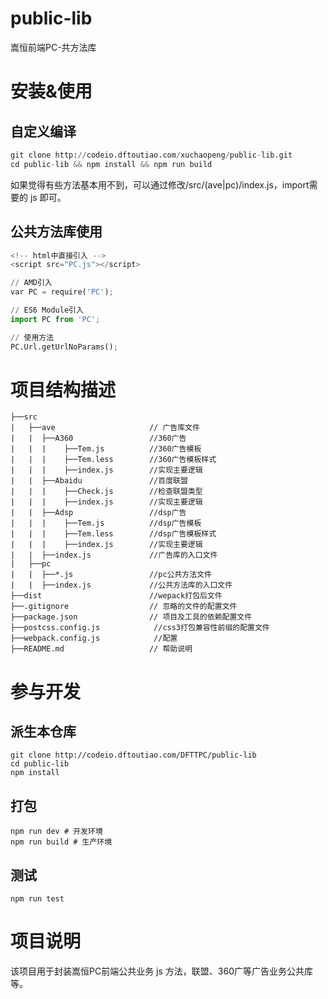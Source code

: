 # public-lib

嵩恒前端PC-共方法库

# 安装&使用

## 自定义编译

```python
git clone http://codeio.dftoutiao.com/xuchaopeng/public-lib.git
cd public-lib && npm install && npm run build
```
如果觉得有些方法基本用不到，可以通过修改/src/(ave|pc)/index.js，import需要的 js 即可。

## 公共方法库使用
```python
<!-- html中直接引入 -->
<script src="PC.js"></script>
```
```python
// AMD引入
var PC = require('PC');

// ES6 Module引入
import PC from 'PC';

// 使用方法
PC.Url.getUrlNoParams();
```
# 项目结构描述

```
├──src
|   ├──ave                     // 广告库文件
|   |  ├──A360                 //360广告
|   |  |    ├──Tem.js          //360广告模板
|   |  |    ├──Tem.less        //360广告模板样式
|   |  |    ├──index.js        //实现主要逻辑
|   |  ├──Abaidu               //百度联盟
|   |  |    ├──Check.js        //检查联盟类型
|   |  |    ├──index.js        //实现主要逻辑
|   |  ├──Adsp                 //dsp广告
|   |  |    ├──Tem.js          //dsp广告模板
|   |  |    ├──Tem.less        //dsp广告模板样式
|   |  |    ├──index.js        //实现主要逻辑
|   |  ├──index.js             //广告库的入口文件
|   ├──pc
|   |  ├──*.js                 //pc公共方法文件
|   |  ├──index.js             //公共方法库的入口文件
├──dist                        //wepack打包后文件 
├──.gitignore                  // 忽略的文件的配置文件
├──package.json                // 项目及工具的依赖配置文件
├──postcss.config.js            //css3打包兼容性前缀的配置文件
├──webpack.config.js            //配置
├──README.md                   // 帮助说明
```

# 参与开发

## 派生本仓库

```
git clone http://codeio.dftoutiao.com/DFTTPC/public-lib
cd public-lib
npm install
```
## 打包
```
npm run dev # 开发环境
npm run build # 生产环境
```

## 测试
```
npm run test
```
# 项目说明

该项目用于封装嵩恒PC前端公共业务 js 方法，联盟、360广等广告业务公共库等。

